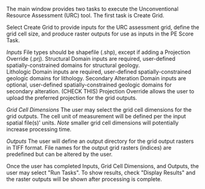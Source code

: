 The main window provides two tasks to execute the Unconventional Resource Assessment (URC) tool. The first task is Create Grid. 

Select Create Grid to provide inputs for the URC assessment grid, define the grid cell size, and produce raster outputs for use as inputs in the PE Score Task. 

*Inputs*
File types should be shapefile (.shp), except if adding a Projection Override (.prj). 
Structural Domain inputs are required, user-defined spatially-constrained domains for structural geology.  
Lithologic Domain inputs are required, user-defined spatially-constrained geologic domains for lithology. 
Secondary Alteration Domain inputs are optional, user-defined spatially-constrained geologic domains for secondary alteration. 
(CHECK THIS) Projection Override allows the user to upload the preferred projection for the grid outputs. 

*Grid Cell Dimensions*
The user may select the grid cell dimensions for the grid outputs. The cell unit of measurement will be defined per the input spatial file(s)' units. 
_Note_ smaller grid cell dimensions will potentially increase processing time. 

*Outputs*
The user will define an output directory for the grid output rasters in TIFF format. File names for the output grid rasters (indices) are predefined but can be altered by the user. 

Once the user has completed Inputs, Grid Cell Dimensions, and Outputs, the user may select "Run Tasks". To show results, check "Display Results" and the raster outputs will be shown after processing is complete. 
